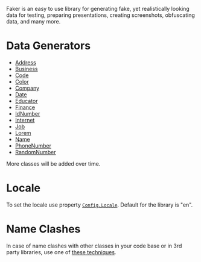 ﻿Faker is an easy to use library for generating fake, yet realistically looking data for testing, preparing presentations,  creating screenshots, obfuscating data, and many more.

# Data Generators
* [Address](https://github.com/RimuTec/Faker/wiki/Class-Address)
* [Business](https://github.com/RimuTec/Faker/wiki/Class-Business)
* [Code](https://github.com/RimuTec/Faker/wiki/Class-Code)
* [Color]()
* [Company](https://github.com/RimuTec/Faker/wiki/Class-Company)
* [Date](https://github.com/RimuTec/Faker/wiki/Class-Date)
* [Educator](https://github.com/RimuTec/Faker/wiki/Class-Educator)
* [Finance](https://github.com/RimuTec/Faker/wiki/Class-Finance)
* [IdNumber](https://github.com/RimuTec/Faker/wiki/Class-IdNumber)
* [Internet](https://github.com/RimuTec/Faker/wiki/Class-Internet)
* [Job](https://github.com/RimuTec/Faker/wiki/Class-Job)
* [Lorem](https://github.com/RimuTec/Faker/wiki/Class-Lorem)
* [Name](https://github.com/RimuTec/Faker/wiki/Class-Name)
* [PhoneNumber](https://github.com/RimuTec/Faker/wiki/Class-PhoneNumber)
* [RandomNumber](https://github.com/RimuTec/Faker/wiki/Class-RandomNumber)

More classes will be added over time.

# Locale
To set the locale use property [`Config.Locale`](https://github.com/RimuTec/Faker/wiki/Class-Config). Default for the library is "en".

# Name Clashes
In case of name clashes with other classes in your code base or in 3rd party libraries, use one of [these techniques](https://github.com/RimuTec/Faker/wiki/Name-Clashes).

